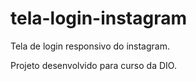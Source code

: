 # tela-login-instagram

Tela de login responsivo do instagram.

Projeto desenvolvido para curso da DIO.
